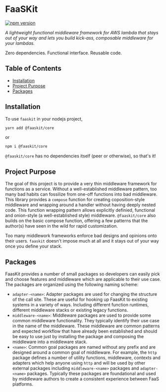 # FaaSKit

[![npm version](https://img.shields.io/npm/v/@faaskit/core.svg?logo=npm&style=popout-square)](https://www.npmjs.com/package/@faaskit/core)

_A lightweight functional middleware framework for AWS lambda that stays out of your way and lets you build kick-ass, composable middleware for your lambdas._

Zero dependencies. Functional interface. Reusable code.

## Table of Contents

- [Installation](#installation)
- [Project Purpose](#project-purpose)
- [Packages](#packages)

## Installation

To use `faaskit` in your nodejs project,

```bash
yarn add @faaskit/core
```

or

```bash
npm i @faaskit/core
```

`@faaskit/core` has no dependencies itself (peer or otherwise), so that's it!

## Project Purpose

The goal of this project is to provide a very thin middleware framework for functions as a service.
Without a well-established middleware pattern, too many bad habits can fossilize from one-off functions into bad middleware.
This library provides a `compose` function for creating coposition-style middleware and wrapping around a handler without having deeply nested code.
This function wrapping pattern allows explicitly definied, functional and onion-style (a well-established style) middleware.
`@faaskit/core` also builds on the basic compose function, offering a few patterns that the author(s) have seen in the wild for rapid customization.

Too many middlework frameworks enforce bad designs and opinions onto their users.
`faaskit` doesn't impose much at all and it stays out of your way once you define your stack.

## Packages

FaasKit provides a number of small packages so developers can easily pick and choose features and middleware which are applicable to their use case.
The packages are organized using the following naming scheme:

* `adapter-<name>`: Adapter packages are used for changing the structure of the call site.
These are useful for hooking up FaasKit to existing systems in a variety of ways.
Including different function runtimes, different middleware stacks or existing legacy functions.
* `middleware-<name>`: Middleware packages are used to provide some common middleware functionality.
They typically identify their use case in the name of the middleware.
These middleware are common patterns and expected workflow that have already been established and should be easy to use just by installing the package and composing the middleware into a middleware stack.
* `<name>`: Common goal packages are named without any prefix and are designed around a common goal of middleware.
For example, the `http` package defines a number of utility functions, middleware, contexts and adapters which help anyone using `http` and will be used by other external packages including `middleware-<name>` packages and `adapter-<name>` packages.
Typically these packages are foundational and used by middleware authors to create a consistent experience between FaaS platforms.